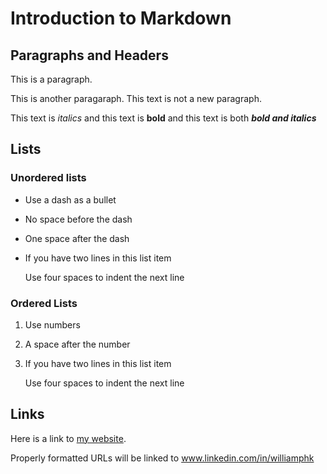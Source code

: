 # Introduction to Markdown

## Paragraphs and Headers

This is a paragraph.

This is another paragaraph.
This text is not a new paragraph.

This text is *italics* and this text is **bold** and this text is both ***bold and italics***

## Lists

### Unordered lists

- Use a dash as a bullet
- No space before the dash
- One space after the dash
- If you have two lines in this list item

    Use four spaces to indent the next line

### Ordered Lists
1. Use numbers
2. A space after the number
3. If you have two lines in this list item

    Use four spaces to indent the next line

## Links

Here is a link to [my website](www.linkedin.com/in/williamphk).

Properly formatted URLs will be linked to www.linkedin.com/in/williamphk
